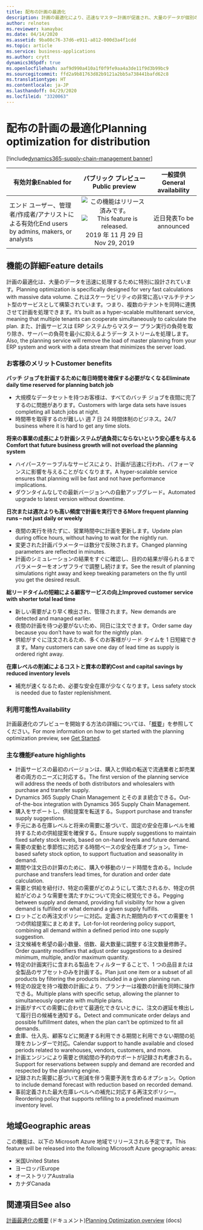 ```yaml
---
title: 配布の計画の最適化
description: 計画の最適化により、迅速なマスター計画が促進され、大量のデータが個別のサービスとしてサポートされます。
author: relnotes
ms.reviewer: kamaybac
ms.date: 04/14/2020
ms.assetid: 9ba08c76-37d6-e911-a812-000d3a4f1cdd
ms.topic: article
ms.service: business-applications
ms.author: crytt
dynamics365pdf: true
ms.openlocfilehash: aaf9d990a410a1f0f9fe9aa4a3de11f9d3b99bc9
ms.sourcegitcommit: ffd2a9b81763d82b9121a2bb5a738441bafd62c8
ms.translationtype: HT
ms.contentlocale: ja-JP
ms.lasthandoff: 04/29/2020
ms.locfileid: "3320063"
---
```

# <a name="planning-optimization-for-distribution"></a><span data-ttu-id="83860-103">配布の計画の最適化</span><span class="sxs-lookup"><span data-stu-id="83860-103">Planning optimization for distribution</span></span>
[!include[dynamics365-supply-chain-management banner](../includes/dynamics365-supply-chain-management.md)]

| <span data-ttu-id="83860-104">有効対象</span><span class="sxs-lookup"><span data-stu-id="83860-104">Enabled for</span></span>    |  <span data-ttu-id="83860-105">パブリック プレビュー</span><span class="sxs-lookup"><span data-stu-id="83860-105">Public preview</span></span> | <span data-ttu-id="83860-106">一般提供</span><span class="sxs-lookup"><span data-stu-id="83860-106">General availability</span></span> | 
| ---------- | :----------: |:----------: |
|<span data-ttu-id="83860-107">エンド ユーザー、管理者/作成者/アナリストによる有効化</span><span class="sxs-lookup"><span data-stu-id="83860-107">End users by admins, makers, or analysts</span></span>|<span data-ttu-id="83860-108">![この機能はリリース済みです。](/dynamics365-release-plan/media/green-checkmark.png "この機能はリリース済みです。")</span><span class="sxs-lookup"><span data-stu-id="83860-108">![This feature is released.](/dynamics365-release-plan/media/green-checkmark.png "This feature is released.")</span></span> <span data-ttu-id="83860-109">2019 年 11 月 29 日</span><span class="sxs-lookup"><span data-stu-id="83860-109">Nov 29, 2019</span></span>| <span data-ttu-id="83860-110">近日発表</span><span class="sxs-lookup"><span data-stu-id="83860-110">To be announced</span></span>|






## <a name="feature-details"></a><span data-ttu-id="83860-111">機能の詳細</span><span class="sxs-lookup"><span data-stu-id="83860-111">Feature details</span></span>
<!--feature detail start -->
<span data-ttu-id="83860-112">計画の最適化は、大量のデータを迅速に処理するために特別に設計されています。</span><span class="sxs-lookup"><span data-stu-id="83860-112">Planning optimization is specifically designed for very fast calculations with massive data volume.</span></span> <span data-ttu-id="83860-113">これはスケーラビリティの非常に高いマルチテナント型のサービスとして構築されています。つまり、複数のテナントを同時に連携させて計画を処理できます。</span><span class="sxs-lookup"><span data-stu-id="83860-113">It’s built as a hyper-scalable multitenant service, meaning that multiple tenants can cooperate simultaneously to calculate the plan.</span></span> <span data-ttu-id="83860-114">また、計画サービスは ERP システムからマスター プラン実行の負荷を取り除き、サーバーの負荷を最小に抑えるようデータ ストリームを処理します。</span><span class="sxs-lookup"><span data-stu-id="83860-114">Also, the planning service will remove the load of master planning from your ERP system and work with a data stream that minimizes the server load.</span></span>

### <a name="customer-benefits"></a><span data-ttu-id="83860-115">お客様のメリット</span><span class="sxs-lookup"><span data-stu-id="83860-115">Customer benefits</span></span>

<span data-ttu-id="83860-116">**バッチ ジョブを計画するために毎日時間を確保する必要がなくなる**</span><span class="sxs-lookup"><span data-stu-id="83860-116">**Eliminate daily time reserved for planning batch job**</span></span>

- <span data-ttu-id="83860-117">大規模なデータセットを持つお客様は、すべてのバッチ ジョブを夜間に完了するのに問題があります。</span><span class="sxs-lookup"><span data-stu-id="83860-117">Customers with large data sets have issues completing all batch jobs at night.</span></span>
- <span data-ttu-id="83860-118">時間帯を取得するのが難しい 週 7 日 24 時間体制のビジネス。</span><span class="sxs-lookup"><span data-stu-id="83860-118">24/7 business where it is hard to get any time slots.</span></span>

<span data-ttu-id="83860-119">**将来の事業の成長により計画システムが過負荷にならないという安心感を与える**</span><span class="sxs-lookup"><span data-stu-id="83860-119">**Comfort that future business growth will not overload the planning system**</span></span>

- <span data-ttu-id="83860-120">ハイパースケーラブルなサービスにより、計画が迅速に行われ、パフォーマンスに影響を与えることがなくなります。</span><span class="sxs-lookup"><span data-stu-id="83860-120">A hyper-scalable service ensures that planning will be fast and not have performance implications.</span></span>
- <span data-ttu-id="83860-121">ダウンタイムなしでの最新バージョンへの自動アップグレード。</span><span class="sxs-lookup"><span data-stu-id="83860-121">Automated upgrade to latest version without downtime.</span></span>

<span data-ttu-id="83860-122">**日次または週次よりも高い頻度で計画を実行できる**</span><span class="sxs-lookup"><span data-stu-id="83860-122">**More frequent planning runs – not just daily or weekly**</span></span>

- <span data-ttu-id="83860-123">夜間の実行を待たずに、営業時間中に計画を更新します。</span><span class="sxs-lookup"><span data-stu-id="83860-123">Update plan during office hours, without having to wait for the nightly run.</span></span>
- <span data-ttu-id="83860-124">変更された計画パラメーターは数分で反映されます。</span><span class="sxs-lookup"><span data-stu-id="83860-124">Changed planning parameters are reflected in minutes.</span></span>
- <span data-ttu-id="83860-125">計画のシミュレーションの結果をすぐに確認し、目的の結果が得られるまでパラメーターをオンザフライで調整し続けます。</span><span class="sxs-lookup"><span data-stu-id="83860-125">See the result of planning simulations right away and keep tweaking parameters on the fly until you get the desired result.</span></span>

<span data-ttu-id="83860-126">**総リードタイムの短縮による顧客サービスの向上**</span><span class="sxs-lookup"><span data-stu-id="83860-126">**Improved customer service with shorter total lead time**</span></span>

- <span data-ttu-id="83860-127">新しい需要がより早く検出され、管理されます。</span><span class="sxs-lookup"><span data-stu-id="83860-127">New demands are detected and managed earlier.</span></span>
- <span data-ttu-id="83860-128">夜間の計画を待つ必要がないため、同日に注文できます。</span><span class="sxs-lookup"><span data-stu-id="83860-128">Order same day because you don’t have to wait for the nightly plan.</span></span>
- <span data-ttu-id="83860-129">供給がすぐに注文されるため、多くのお客様がリード タイムを 1 日短縮できます。</span><span class="sxs-lookup"><span data-stu-id="83860-129">Many customers can save one day of lead time as supply is ordered right away.</span></span>

<span data-ttu-id="83860-130">**在庫レベルの削減によるコストと資本の節約**</span><span class="sxs-lookup"><span data-stu-id="83860-130">**Cost and capital savings by reduced inventory levels**</span></span>

- <span data-ttu-id="83860-131">補充が速くなるため、必要な安全在庫が少なくなります。</span><span class="sxs-lookup"><span data-stu-id="83860-131">Less safety stock is needed due to faster replenishment.</span></span>

### <a name="availability"></a><span data-ttu-id="83860-132">利用可能性</span><span class="sxs-lookup"><span data-stu-id="83860-132">Availability</span></span>
<span data-ttu-id="83860-133">計画最適化のプレビューを開始する方法の詳細については、「[概要](https://aka.ms/poGetStarted)」を参照してください。</span><span class="sxs-lookup"><span data-stu-id="83860-133">For more information on how to get started with the planning optimization preview, see [Get Started](https://aka.ms/poGetStarted).</span></span>

### <a name="feature-highlights"></a><span data-ttu-id="83860-134">主な機能</span><span class="sxs-lookup"><span data-stu-id="83860-134">Feature highlights</span></span>
- <span data-ttu-id="83860-135">計画サービスの最初のバージョンは、購入と供給の転送で流通業者と卸売業者の両方のニーズに対応する。</span><span class="sxs-lookup"><span data-stu-id="83860-135">The first version of the planning service will address the needs of both distributors and wholesalers with purchase and transfer supply.</span></span>
- <span data-ttu-id="83860-136">Dynamics 365 Supply Chain Management とそのまま統合できる。</span><span class="sxs-lookup"><span data-stu-id="83860-136">Out-of-the-box integration with Dynamics 365 Supply Chain Management.</span></span>
- <span data-ttu-id="83860-137">購入をサポートし、供給提案を転送する。</span><span class="sxs-lookup"><span data-stu-id="83860-137">Support purchase and transfer supply suggestions.</span></span>
- <span data-ttu-id="83860-138">手元にある在庫レベルと将来の需要に基づいて、固定の安全在庫レベルを維持するための供給提案を確保する。</span><span class="sxs-lookup"><span data-stu-id="83860-138">Ensure supply suggestions to maintain fixed safety stock levels, based on on-hand levels and future demand.</span></span>
- <span data-ttu-id="83860-139">需要の変動と季節性に対応する時間ベースの安全在庫オプション。</span><span class="sxs-lookup"><span data-stu-id="83860-139">Time-based safety stock option, to support fluctuation and seasonality in demand.</span></span>
- <span data-ttu-id="83860-140">期間や注文日の計算のために、購入や移動のリード時間を含める。</span><span class="sxs-lookup"><span data-stu-id="83860-140">Include purchase and transfers lead times, for duration and order date calculation.</span></span>
- <span data-ttu-id="83860-141">需要と供給を紐付け、特定の需要がどのようにして満たされるか、特定の供給がどのような需要を満たすかについて完全に視覚化できる。</span><span class="sxs-lookup"><span data-stu-id="83860-141">Pegging between supply and demand, providing full visibility for how a given demand is fulfilled or what demand a given supply fulfills.</span></span>
- <span data-ttu-id="83860-142">ロットごとの再注文ポリシーに対応。定義された期間内のすべての需要を 1 つの供給提案にまとめます。</span><span class="sxs-lookup"><span data-stu-id="83860-142">Lot-for-lot reordering policy support, combining all demand within a defined period into one supply suggestion.</span></span>
- <span data-ttu-id="83860-143">注文候補を希望の最小数量、倍数、最大数量に調整する注文数量修飾子。</span><span class="sxs-lookup"><span data-stu-id="83860-143">Order quantity modifiers that adjust order suggestions to a desired minimum, multiple, and/or maximum quantity.</span></span>
- <span data-ttu-id="83860-144">特定の計画実行に含まれる製品をフィルターすることで、1 つの品目または全製品のサブセットのみを計画する。</span><span class="sxs-lookup"><span data-stu-id="83860-144">Plan just one item or a subset of all products by filtering the products included in a given planning run.</span></span>
- <span data-ttu-id="83860-145">特定の設定を持つ複数の計画により、プランナーは複数の計画を同時に操作できる。</span><span class="sxs-lookup"><span data-stu-id="83860-145">Multiple plans with specific setup, allowing the planner to simultaneously operate with multiple plans.</span></span>
- <span data-ttu-id="83860-146">計画がすべての需要に合わせて最適化できないときに、注文の遅延を検出して履行日の候補を通知する。</span><span class="sxs-lookup"><span data-stu-id="83860-146">Detect and communicate order delays and possible fulfillment dates, when the plan can’t be optimized to fit all demands.</span></span>
- <span data-ttu-id="83860-147">倉庫、仕入先、顧客などに関連する利用できる期間と利用できない期間の処理をカレンダーで対応。</span><span class="sxs-lookup"><span data-stu-id="83860-147">Calendar support to handle available and closed periods related to warehouses, vendors, customers, and more.</span></span>
- <span data-ttu-id="83860-148">計画エンジンにより需要と供給間の予約のサポートが記録され考慮される。</span><span class="sxs-lookup"><span data-stu-id="83860-148">Support for reservations between supply and demand are recorded and respected by the planning engine.</span></span>
- <span data-ttu-id="83860-149">記録された需要に基づいて削減を伴う需要予測を含めるオプション。</span><span class="sxs-lookup"><span data-stu-id="83860-149">Option to include demand forecast with reduction based on recorded demand.</span></span>
- <span data-ttu-id="83860-150">事前定義された最大在庫レベルへの補充に対応する再注文ポリシー。</span><span class="sxs-lookup"><span data-stu-id="83860-150">Reordering policy that supports refilling to a predefined maximum inventory level.</span></span>
<!--feature detail end -->




## <a name="geographic-areas"></a><span data-ttu-id="83860-151">地域</span><span class="sxs-lookup"><span data-stu-id="83860-151">Geographic areas</span></span>
<span data-ttu-id="83860-152">この機能は、以下の Microsoft Azure 地域でリリースされる予定です。</span><span class="sxs-lookup"><span data-stu-id="83860-152">This feature will be released into the following Microsoft Azure geographic areas:</span></span>

- <span data-ttu-id="83860-153">米国</span><span class="sxs-lookup"><span data-stu-id="83860-153">United States</span></span>
- <span data-ttu-id="83860-154">ヨーロッパ</span><span class="sxs-lookup"><span data-stu-id="83860-154">Europe</span></span>
- <span data-ttu-id="83860-155">オーストラリア</span><span class="sxs-lookup"><span data-stu-id="83860-155">Australia</span></span>
- <span data-ttu-id="83860-156">カナダ</span><span class="sxs-lookup"><span data-stu-id="83860-156">Canada</span></span>







## <a name="see-also"></a><span data-ttu-id="83860-157">関連項目</span><span class="sxs-lookup"><span data-stu-id="83860-157">See also</span></span>

<!--docs start-->
<span data-ttu-id="83860-158">[計画最適化の概要](https://aka.ms/podocs) (ドキュメント)</span><span class="sxs-lookup"><span data-stu-id="83860-158">[Planning Optimization overview](https://aka.ms/podocs) (docs)</span></span>
<!--docs end-->
